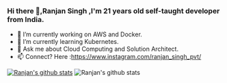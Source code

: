 ### Hi there 👋,Ranjan Singh ,I'm 21 years old self-taught developer from India.

- 🔭 I’m currently working on AWS and Docker.
- 🌱 I’m currently learning Kubernetes.
- 💬 Ask me about Cloud Computing and Solution Architect.
- 📫 Connect? Here :https://www.instagram.com/ranjan_singh_pvt/

[![Ranjan's github stats](https://github-readme-stats.vercel.app/api?username=Rekid46)](https://github.com/Rekid46/github-readme-stats)
![Ranjan's github stats](https://github-readme-stats.vercel.app/api?username=Rekid46&show_icons=true)
